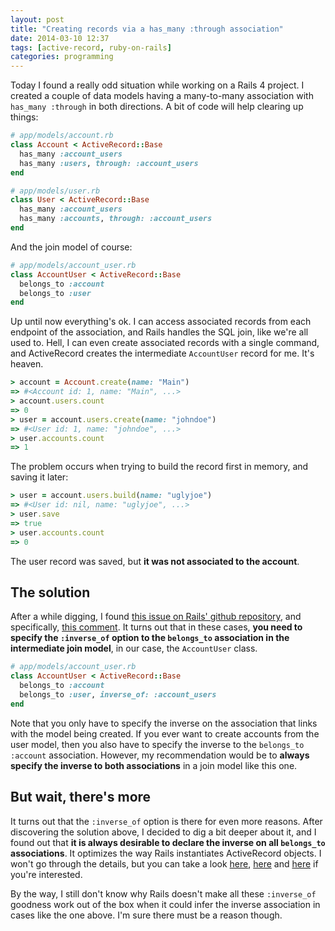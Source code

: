 ```yaml
---
layout: post
title: "Creating records via a has_many :through association"
date: 2014-03-10 12:37
tags: [active-record, ruby-on-rails]
categories: programming
---
```


Today I found a really odd situation while working on a Rails 4 project. I
created a couple of data models having a many-to-many association with
`has_many :through` in both directions. A bit of code will help clearing up
things:

```ruby
# app/models/account.rb
class Account < ActiveRecord::Base
  has_many :account_users
  has_many :users, through: :account_users
end

# app/models/user.rb
class User < ActiveRecord::Base
  has_many :account_users
  has_many :accounts, through: :account_users
end
```

And the join model of course:

```ruby
# app/models/account_user.rb
class AccountUser < ActiveRecord::Base
  belongs_to :account
  belongs_to :user
end
```

Up until now everything's ok.  I can access associated records from each
endpoint of the association, and Rails handles the SQL join, like we're all
used to.  Hell, I can even create associated records with a single command, and
ActiveRecord creates the intermediate `AccountUser` record for me.  It's
heaven.

```ruby
> account = Account.create(name: "Main")
=> #<Account id: 1, name: "Main", ...>
> account.users.count
=> 0
> user = account.users.create(name: "johndoe")
=> #<User id: 1, name: "johndoe", ...>
> user.accounts.count
=> 1
```

The problem occurs when trying to build the record first in memory, and saving
it later:

```ruby
> user = account.users.build(name: "uglyjoe")
=> #<User id: nil, name: "uglyjoe", ...>
> user.save
=> true
> user.accounts.count
=> 0
```

The user record was saved, but **it was not associated to the account**.

## The solution

After a while digging, I found [this issue on Rails' github repository][], and
specifically, [this comment][].  It turns out that in these cases, **you need
to specify the `:inverse_of` option to the `belongs_to` association in the
intermediate join model**, in our case, the `AccountUser` class.

[this issue on Rails' github repository]: https://github.com/rails/rails/issues/6161
[this comment]: https://github.com/rails/rails/issues/6161#issuecomment-6330795

```ruby
# app/models/account_user.rb
class AccountUser < ActiveRecord::Base
  belongs_to :account
  belongs_to :user, inverse_of: :account_users
end
```

Note that you only have to specify the inverse on the association that links
with the model being created.  If you ever want to create accounts from the
user model, then you also have to specify the inverse to the `belongs_to
:account` association.  However, my recommendation would be to **always specify
the inverse to both associations** in a join model like this one.

## But wait, there's more

It turns out that the `:inverse_of` option is there for even more reasons.
After discovering the solution above, I decided to dig a bit deeper about it,
and I found out that **it is always desirable to declare the inverse on all
`belongs_to` associations**.  It optimizes the way Rails instantiates
ActiveRecord objects.  I won't go through the details, but you can take a look
[here](http://bit.ly/1fQDDHq), [here](http://bit.ly/1ndTDXQ) and
[here](http://bit.ly/1glyguN) if you're interested.

By the way, I still don't know why Rails doesn't make all these `:inverse_of`
goodness work out of the box when it could infer the inverse association in
cases like the one above.  I'm sure there must be a reason though.
